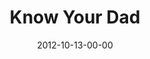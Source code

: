 ---
layout: message
category: message
series: "A Journey Home"
title: "Know Your Dad"
date: 2012-10-13-00-00
message_id: 752
sc-permalink-url: "http://soundcloud.com/crdschurch/know-your-dad"
audio: "http://s3.amazonaws.com/crossroads-media/messages/audio/journeyhome_02.mp3"
audio-duration: "40:34"
program: "http://s3.amazonaws.com/crossroads-media/documents/10_13-14_12_HOMEProgram.pdf"
description: "At some point, we've all felt like we didn't quite belong. But God wants to show us to a place where we're surrounded by love and approval, a place where we can find rest, protection and hope."
video: "http://s3.amazonaws.com/crossroads-media/messages/video/journeyhome_02.mp4"
video-duration: "40:39"
yt-video-id: "b4-YiLsvSvk"
video-image: "http://s3.amazonaws.com/crossroads-media/images/journeyhome_02_still.jpg"
tag: 
 - prodigal-son
 - home
 - journey
 - tome
 - program
explicit: false
---